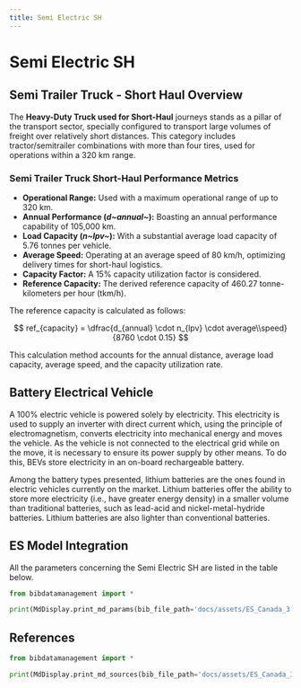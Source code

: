 ```yaml
---
title: Semi Electric SH
---
```


# Semi Electric SH

## Semi Trailer Truck - Short Haul Overview

The **Heavy-Duty Truck used for Short-Haul** journeys stands as a pillar
of the transport sector, specially configured to transport large volumes
of freight over relatively short distances. This category includes
tractor/semitrailer combinations with more than four tires, used for
operations within a 320 km range.

### Semi Trailer Truck Short-Haul Performance Metrics

- **Operational Range:** Used with a maximum operational range of up
  to 320 km.
- **Annual Performance (*d~annual~*):** Boasting
  an annual performance capability of 105,000 km.
- **Load Capacity (*n~lpv~*):** With a substantial
  average load capacity of 5.76 tonnes per vehicle.
- **Average Speed:** Operating at an average speed of 80 km/h,
  optimizing delivery times for short-haul logistics.
- **Capacity Factor:** A 15% capacity utilization factor is
  considered.
- **Reference Capacity:** The derived reference capacity of 460.27
  tonne-kilometers per hour (tkm/h).

The reference capacity is calculated as follows:

$$
ref_{capacity} = \dfrac{d_{annual} \cdot n_{lpv} \cdot average\\speed}{8760 \cdot 0.15}
$$

This calculation method accounts for the annual distance, average load
capacity, average speed, and the capacity utilization rate.

## Battery Electrical Vehicle

A 100% electric vehicle is powered solely by electricity. This
electricity is used to supply an inverter with direct current which,
using the principle of electromagnetism, converts electricity into
mechanical energy and moves the vehicle. As the vehicle is not connected
to the electrical grid while on the move, it is necessary to ensure its
power supply by other means. To do this, BEVs store electricity in an
on-board rechargeable battery.

Among the battery types presented, lithium batteries are the ones found
in electric vehicles currently on the market. Lithium batteries offer
the ability to store more electricity (i.e., have greater energy
density) in a smaller volume than traditional batteries, such as
lead-acid and nickel-metal-hydride batteries. Lithium batteries are also
lighter than conventional batteries.

## ES Model Integration

All the parameters concerning the Semi Electric SH are listed in the
table below.

```python exec="on"
from bibdatamanagement import *

print(MdDisplay.print_md_params(bib_file_path='docs/assets/ES_Canada_3.bib',filter_entry='SEMI_SH_EV'))
```

## References

```python exec="on"
from bibdatamanagement import *

print(MdDisplay.print_md_sources(bib_file_path='docs/assets/ES_Canada_3.bib',filter_entry='SEMI_SH_EV'))
```

